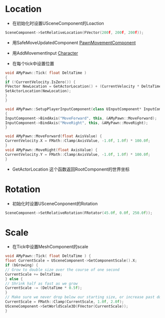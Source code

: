 








# Location #
* 在初始化时设置USceneComponent的Loaction
```c++
SceneComponent->SetRelativeLocation(FVector(200f, 200f, 200f));
```

* 用SafeMoveUpdatedComponent
[PawnMovementComponent](PawnMovementComponent.md)

* 用AddMovementInput
[Character](Character.md)

* 在每个tick中设置位置
```c++
void AMyPawn::Tick( float DeltaTime )
{
if (!CurrentVelocity.IsZero()) {
FVector NewLocation = GetActorLocation() + (CurrentVelocity * DeltaTime);
SetActorLocation(NewLocation);
}
}

void AMyPawn::SetupPlayerInputComponent(class UInputComponent* InputComponent)
{
InputComponent->BindAxis("MoveForward", this, &AMyPawn::MoveForward);
InputComponent->BindAxis("MoveRight", this, &AMyPawn::MoveRight);
}

void AMyPawn::MoveForward(float AxisValue) {
CurrentVelocity.X = FMath::Clamp(AxisValue, -1.0f, 1.0f) * 100.0f;
}
void AMyPawn::MoveRight(float AxisValue) {
CurrentVelocity.Y = FMath::Clamp(AxisValue, -1.0f, 1.0f) * 100.0f;
}
```

* GetActorLocation
这个函数返回RootComponent的世界坐标

# Rotation #
* 初始化时设置USceneConponent的Rotation
```c++
SceneComponent->SetRelativeRotation(FRotator(45.0f, 0.0f, 250.0f));
```




# Scale #
* 在Tick中设置MeshComponent的scale
```c++
void AMyPawn::Tick( float DeltaTime ) {
float CurrentScale = USceneComponent->GetComponentScale().X;
if (bGrowing) {
// Grow to double size over the course of one second
CurrentScale += DeltaTime;
} else {
// Shrink half as fast as we grow
CurrentScale -= (DeltaTime * 0.5f);
}
// Make sure we never drop below our starting size, or increase past double size.
CurrentScale = FMath::Clamp(CurrentScale, 1.0f, 2.0f);
USceneComponent->SetWorldScale3D(FVector(CurrentScale));
}
```


